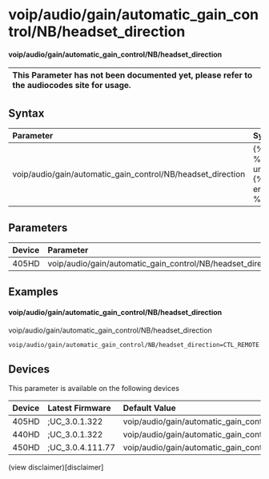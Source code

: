 ﻿---
description: voip/audio/gain/automatic_gain_control/NB/headset_direction
search:
    keywords: ['voip','audio','gain','automatic_gain_control','NB','headset_direction']
---

# voip/audio/gain/automatic_gain_control/NB/headset_direction

#### voip/audio/gain/automatic_gain_control/NB/headset_direction


| This Parameter has not been documented yet, please refer to the audiocodes site for usage.  |
| :--- |

## Syntax
| Parameter | Syntax |
| :--- | :--- |
|voip/audio/gain/automatic_gain_control/NB/headset_direction | {% raw %} undefined {% endraw %} |

## Parameters
|Device|Parameter|value|Description|
|:---|:---|:---|:---|
| 405HD | voip/audio/gain/automatic_gain_control/NB/headset_direction |  |  |

## Examples
#### voip/audio/gain/automatic_gain_control/NB/headset_direction

voip/audio/gain/automatic_gain_control/NB/headset_direction

```
voip/audio/gain/automatic_gain_control/NB/headset_direction=CTL_REMOTE
```

## Devices
This parameter is available on the following devices

| Device | Latest Firmware | Default Value |
|:---|:---|:---|
| 405HD | ;UC_3.0.1.322 | voip/audio/gain/automatic_gain_control/NB/headset_direction=CTL_REMOTE 
| 440HD | ;UC_3.0.1.322 | voip/audio/gain/automatic_gain_control/NB/headset_direction=CTL_REMOTE 
| 450HD | ;UC_3.0.4.111.77 | voip/audio/gain/automatic_gain_control/NB/headset_direction=CTL_REMOTE 

(view disclaimer)[disclaimer]
